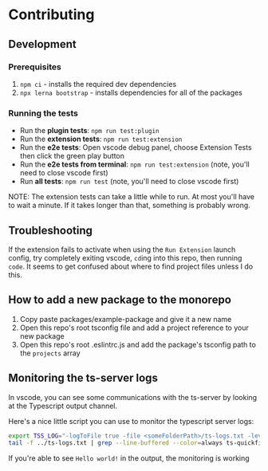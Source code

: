 # Contributing

## Development

### Prerequisites

1. `npm ci` - installs the required dev dependencies
2. `npx lerna bootstrap` - installs dependencies for all of the packages

### Running the tests

- Run the **plugin tests**: `npm run test:plugin`
- Run the **extension tests**: `npm run test:extension`
- Run the **e2e tests**: Open vscode debug panel, choose Extension Tests then click the green play button
- Run the **e2e tests from terminal**: `npm run test:extension` (note, you'll need to close vscode first)
- Run **all tests**: `npm run test` (note, you'll need to close vscode first)

NOTE: The extension tests can take a little while to run. At most you'll have to wait
a minute. If it takes longer than that, something is probably wrong.

## Troubleshooting

If the extension fails to activate when using the `Run Extension` launch config,
try completely exiting vscode, `cd`ing into this repo, then running `code`.
It seems to get confused about where to find project files unless I do this.

## How to add a new package to the monorepo

1. Copy paste packages/example-package and give it a new name
2. Open this repo's root tsconfig file and add a project reference to your new package
3. Open this repo's root .eslintrc.js and add the package's tsconfig path to the `projects` array

## Monitoring the ts-server logs

In vscode, you can see some communications with the ts-server by looking at the Typescript output channel.

Here's a nice little script you can use to monitor the typescript server logs:

```bash
export TSS_LOG="-logToFile true -file <someFolderPath>/ts-logs.txt -level verbose"
tail -f ../ts-logs.txt | grep --line-buffered --color=always ts-quickfixes-plugin
```

If you're able to see `Hello world!` in the output, the monitoring is working
